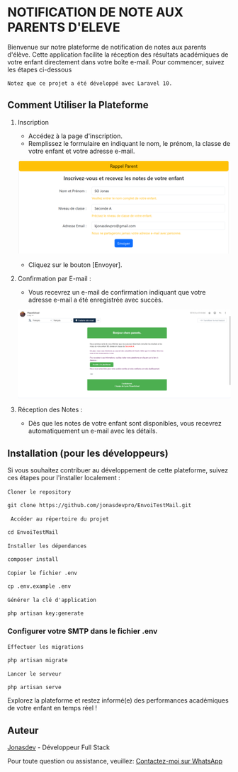 # NOTIFICATION DE NOTE AUX PARENTS D'ELEVE

Bienvenue sur notre plateforme de notification de notes aux parents d'élève. Cette application facilite la réception des résultats académiques de votre enfant directement dans votre boîte e-mail. Pour commencer, suivez les étapes ci-dessous

    Notez que ce projet a été développé avec Laravel 10.

## Comment Utiliser la Plateforme
1. Inscription 
    - Accédez à la page d'inscription.
    - Remplissez le formulaire en indiquant le nom, le prénom, la classe de votre enfant et votre adresse e-mail.

    ![Alt text](public/home.png)

    - Cliquez sur le bouton [Envoyer].

2. Confirmation par E-mail :
    - Vous recevrez un e-mail de confirmation indiquant que votre adresse e-mail a été enregistrée avec succès.

    ![Alt text](public/mail.png)
    
3. Réception des Notes :
    - Dès que les notes de votre enfant sont disponibles, vous recevrez automatiquement un e-mail avec les détails.

## Installation (pour les développeurs)
Si vous souhaitez contribuer au développement de cette plateforme, suivez ces étapes pour l'installer localement :

`Cloner le repository`

    git clone https://github.com/jonasdevpro/EnvoiTestMail.git

` Accéder au répertoire du projet`

    cd EnvoiTestMail

`Installer les dépendances`

    composer install

`Copier le fichier .env`

    cp .env.example .env

`Générer la clé d'application`

    php artisan key:generate

### Configurer votre SMTP dans le fichier .env 

`Effectuer les migrations`

    php artisan migrate

`Lancer le serveur`

    php artisan serve

Explorez la plateforme et restez informé(e) des performances académiques de votre enfant en temps réel !

## Auteur

[Jonasdev](https://www.linkedin.com/in/jonas-so-784515274) - Développeur Full Stack 

Pour toute question ou assistance, veuillez:
[Contactez-moi sur WhatsApp](https://wa.me/+22652645634)

##